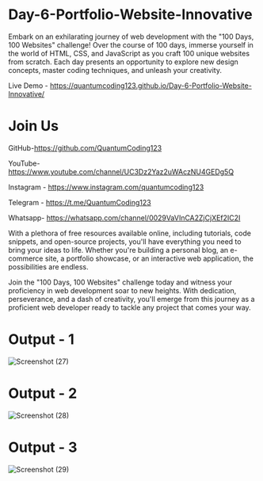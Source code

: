 # Day-6-Portfolio-Website-Innovative

Embark on an exhilarating journey of web development with the "100 Days, 100 Websites" challenge! Over the course of 100 days, immerse yourself in the world of HTML, CSS, and JavaScript as you craft 100 unique websites from scratch. Each day presents an opportunity to explore new design concepts, master coding techniques, and unleash your creativity.

Live Demo - https://quantumcoding123.github.io/Day-6-Portfolio-Website-Innovative/

# Join Us

GitHub-https://github.com/QuantumCoding123

YouTube-https://www.youtube.com/channel/UC3Dz2Yaz2uWAczNU4GEDg5Q

Instagram - https://www.instagram.com/quantumcoding123

Telegram - https://t.me/QuantumCoding123

Whatsapp- https://whatsapp.com/channel/0029VaVInCA2ZjCjXEf2IC2I

With a plethora of free resources available online, including tutorials, code snippets, and open-source projects, you'll have everything you need to bring your ideas to life. Whether you're building a personal blog, an e-commerce site, a portfolio showcase, or an interactive web application, the possibilities are endless.

Join the "100 Days, 100 Websites" challenge today and witness your proficiency in web development soar to new heights. With dedication, perseverance, and a dash of creativity, you'll emerge from this journey as a proficient web developer ready to tackle any project that comes your way.

# Output - 1

![Screenshot (27)](https://github.com/QuantumCoding123/Day-6-Portfolio-Website-Innovative/assets/166281221/1befb83e-d155-4a4e-8127-77c4d19c78cb)


# Output - 2

![Screenshot (28)](https://github.com/QuantumCoding123/Day-6-Portfolio-Website-Innovative/assets/166281221/79bcd76d-ef26-4bf7-a5a1-26a62ab13e5f)


# Output - 3

![Screenshot (29)](https://github.com/QuantumCoding123/Day-6-Portfolio-Website-Innovative/assets/166281221/4ec69e26-1bb0-48c4-8a18-00d55689e1b5)





